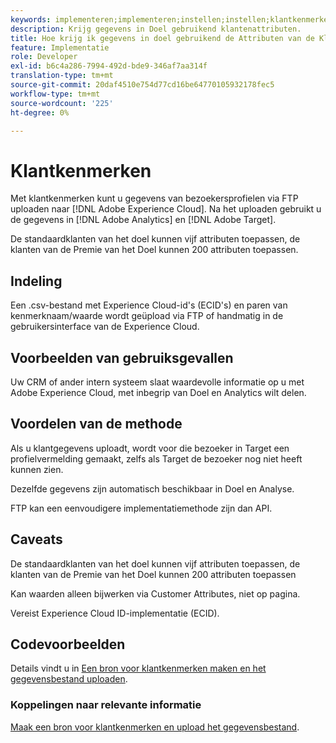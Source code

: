 ```yaml
---
keywords: implementeren;implementeren;instellen;instellen;klantkenmerken
description: Krijg gegevens in Doel gebruikend klantenattributen.
title: Hoe krijg ik gegevens in doel gebruikend de Attributen van de Klant?
feature: Implementatie
role: Developer
exl-id: b6c4a286-7994-492d-bde9-346af7aa314f
translation-type: tm+mt
source-git-commit: 20daf4510e754d77cd16be64770105932178fec5
workflow-type: tm+mt
source-wordcount: '225'
ht-degree: 0%

---
```


# Klantkenmerken

Met klantkenmerken kunt u gegevens van bezoekersprofielen via FTP uploaden naar [!DNL Adobe Experience Cloud]. Na het uploaden gebruikt u de gegevens in [!DNL Adobe Analytics] en [!DNL Adobe Target].

De standaardklanten van het doel kunnen vijf attributen toepassen, de klanten van de Premie van het Doel kunnen 200 attributen toepassen.

## Indeling

Een .csv-bestand met Experience Cloud-id&#39;s (ECID&#39;s) en paren van kenmerknaam/waarde wordt geüpload via FTP of handmatig in de gebruikersinterface van de Experience Cloud.

## Voorbeelden van gebruiksgevallen

Uw CRM of ander intern systeem slaat waardevolle informatie op u met Adobe Experience Cloud, met inbegrip van Doel en Analytics wilt delen.

## Voordelen van de methode

Als u klantgegevens uploadt, wordt voor die bezoeker in Target een profielvermelding gemaakt, zelfs als Target de bezoeker nog niet heeft kunnen zien.

Dezelfde gegevens zijn automatisch beschikbaar in Doel en Analyse.

FTP kan een eenvoudigere implementatiemethode zijn dan API.

## Caveats

De standaardklanten van het doel kunnen vijf attributen toepassen, de klanten van de Premie van het Doel kunnen 200 attributen toepassen

Kan waarden alleen bijwerken via Customer Attributes, niet op pagina.

Vereist Experience Cloud ID-implementatie (ECID).

## Codevoorbeelden

Details vindt u in [Een bron voor klantkenmerken maken en het gegevensbestand uploaden](https://experienceleague.adobe.com/docs/core-services/interface/customer-attributes/t-crs-usecase.html).

### Koppelingen naar relevante informatie

[Maak een bron voor klantkenmerken en upload het gegevensbestand](https://experienceleague.adobe.com/docs/core-services/interface/customer-attributes/t-crs-usecase.html).
